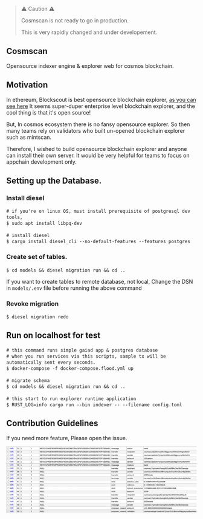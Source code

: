 > ⚠️ Caution ⚠️
> 
> Cosmscan is not ready to go in production.
> 
> This is very rapidly changed and under developement.

## Cosmscan
Opensource indexer engine & explorer web for cosmos blockchain.

## Motivation
In ethereum, Blockscout is best opensource blockchain explorer, [as you can see here](https://blockscout.com/eth/mainnet/)
It seems super-duper enterprise level blockchain explorer, and the cool thing is that it's open source!

But, In cosmos ecosystem there is no fansy opensource explorer.
So then many teams rely on validators who built un-opened blockchain explorer such as mintscan.

Therefore, I wished to build opensource blockchain explorer and anyone can install their own server.
It would be very helpful for teams to focus on appchain development only.

## Setting up the Database.
### Install diesel
```shell
# if you're on linux OS, must install prerequisite of postgresql dev tools,
$ sudo apt install libpq-dev

# install diesel
$ cargo install diesel_cli --no-default-features --features postgres
```

### Create set of tables.
```shell
$ cd models && diesel migration run && cd ..
```

If you want to create tables to remote database, not local, Change the DSN in `models/.env` file before running the above command

### Revoke migration
```shell
$ diesel migration redo
```

## Run on localhost for test
```shell
# this command runs simple gaiad app & postgres database
# when you run services via this scripts, sample tx will be automatically sent every seconds.
$ docker-compose -f docker-compose.flood.yml up

# migrate schema
$ cd models && diesel migration run && cd ..

# this start to run explorer runtime application
$ RUST_LOG=info cargo run --bin indexer -- --filename config.toml
```

## Contribution Guidelines
If you need more feature, Please open the issue.

![Database](./docs/images/db.png)
